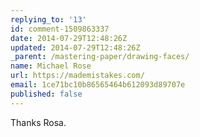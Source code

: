 ```yaml
---
replying_to: '13'
id: comment-1509863337
date: 2014-07-29T12:48:26Z
updated: 2014-07-29T12:48:26Z
_parent: /mastering-paper/drawing-faces/
name: Michael Rose
url: https://mademistakes.com/
email: 1ce71bc10b86565464b612093d89707e
published: false
---
```


Thanks Rosa.
